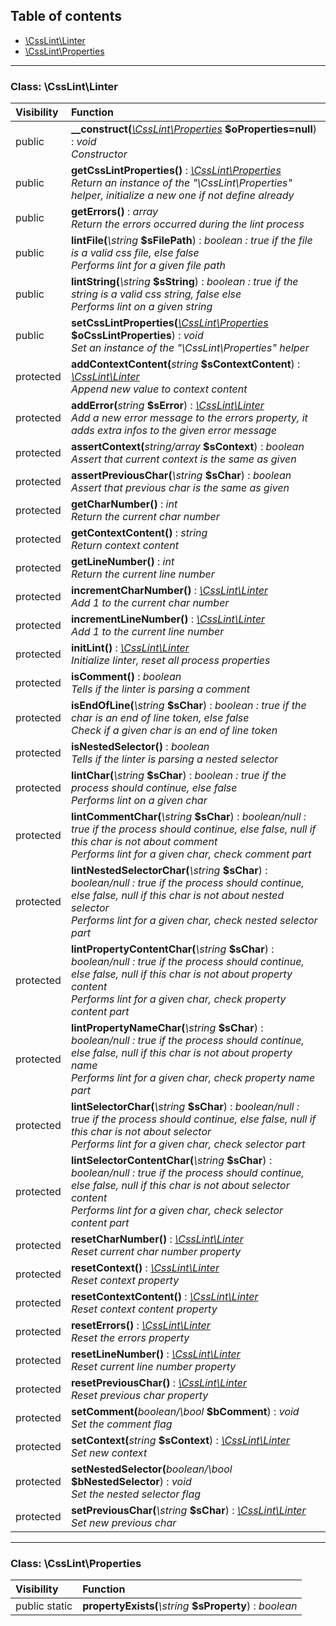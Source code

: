 ## Table of contents

- [\CssLint\Linter](#class-csslintlinter)
- [\CssLint\Properties](#class-csslintproperties)

<hr />

### Class: \CssLint\Linter

| Visibility | Function |
|:-----------|:---------|
| public | <strong>__construct(</strong><em>[\CssLint\Properties](#class-csslintproperties)</em> <strong>$oProperties=null</strong>)</strong> : <em>void</em><br /><em>Constructor</em> |
| public | <strong>getCssLintProperties()</strong> : <em>[\CssLint\Properties](#class-csslintproperties)</em><br /><em>Return an instance of the "\CssLint\Properties" helper, initialize a new one if not define already</em> |
| public | <strong>getErrors()</strong> : <em>array</em><br /><em>Return the errors occurred during the lint process</em> |
| public | <strong>lintFile(</strong><em>\string</em> <strong>$sFilePath</strong>)</strong> : <em>boolean : true if the file is a valid css file, else false</em><br /><em>Performs lint for a given file path</em> |
| public | <strong>lintString(</strong><em>\string</em> <strong>$sString</strong>)</strong> : <em>boolean : true if the string is a valid css string, false else</em><br /><em>Performs lint on a given string</em> |
| public | <strong>setCssLintProperties(</strong><em>[\CssLint\Properties](#class-csslintproperties)</em> <strong>$oCssLintProperties</strong>)</strong> : <em>void</em><br /><em>Set an instance of the "\CssLint\Properties" helper</em> |
| protected | <strong>addContextContent(</strong><em>string</em> <strong>$sContextContent</strong>)</strong> : <em>[\CssLint\Linter](#class-csslintlinter)</em><br /><em>Append new value to context content</em> |
| protected | <strong>addError(</strong><em>string</em> <strong>$sError</strong>)</strong> : <em>[\CssLint\Linter](#class-csslintlinter)</em><br /><em>Add a new error message to the errors property, it adds extra infos to the given error message</em> |
| protected | <strong>assertContext(</strong><em>string/array</em> <strong>$sContext</strong>)</strong> : <em>boolean</em><br /><em>Assert that current context is the same as given</em> |
| protected | <strong>assertPreviousChar(</strong><em>\string</em> <strong>$sChar</strong>)</strong> : <em>boolean</em><br /><em>Assert that previous char is the same as given</em> |
| protected | <strong>getCharNumber()</strong> : <em>int</em><br /><em>Return the current char number</em> |
| protected | <strong>getContextContent()</strong> : <em>string</em><br /><em>Return context content</em> |
| protected | <strong>getLineNumber()</strong> : <em>int</em><br /><em>Return the current line number</em> |
| protected | <strong>incrementCharNumber()</strong> : <em>[\CssLint\Linter](#class-csslintlinter)</em><br /><em>Add 1 to the current char number</em> |
| protected | <strong>incrementLineNumber()</strong> : <em>[\CssLint\Linter](#class-csslintlinter)</em><br /><em>Add 1 to the current line number</em> |
| protected | <strong>initLint()</strong> : <em>[\CssLint\Linter](#class-csslintlinter)</em><br /><em>Initialize linter, reset all process properties</em> |
| protected | <strong>isComment()</strong> : <em>boolean</em><br /><em>Tells if the linter is parsing a comment</em> |
| protected | <strong>isEndOfLine(</strong><em>\string</em> <strong>$sChar</strong>)</strong> : <em>boolean : true if the char is an end of line token, else false</em><br /><em>Check if a given char is an end of line token</em> |
| protected | <strong>isNestedSelector()</strong> : <em>boolean</em><br /><em>Tells if the linter is parsing a nested selector</em> |
| protected | <strong>lintChar(</strong><em>\string</em> <strong>$sChar</strong>)</strong> : <em>boolean : true if the process should continue, else false</em><br /><em>Performs lint on a given char</em> |
| protected | <strong>lintCommentChar(</strong><em>\string</em> <strong>$sChar</strong>)</strong> : <em>boolean/null : true if the process should continue, else false, null if this char is not about comment</em><br /><em>Performs lint for a given char, check comment part</em> |
| protected | <strong>lintNestedSelectorChar(</strong><em>\string</em> <strong>$sChar</strong>)</strong> : <em>boolean/null : true if the process should continue, else false, null if this char is not about nested selector</em><br /><em>Performs lint for a given char, check nested selector part</em> |
| protected | <strong>lintPropertyContentChar(</strong><em>\string</em> <strong>$sChar</strong>)</strong> : <em>boolean/null : true if the process should continue, else false, null if this char is not about property content</em><br /><em>Performs lint for a given char, check property content part</em> |
| protected | <strong>lintPropertyNameChar(</strong><em>\string</em> <strong>$sChar</strong>)</strong> : <em>boolean/null : true if the process should continue, else false, null if this char is not about property name</em><br /><em>Performs lint for a given char, check property name part</em> |
| protected | <strong>lintSelectorChar(</strong><em>\string</em> <strong>$sChar</strong>)</strong> : <em>boolean/null : true if the process should continue, else false, null if this char is not about selector</em><br /><em>Performs lint for a given char, check selector part</em> |
| protected | <strong>lintSelectorContentChar(</strong><em>\string</em> <strong>$sChar</strong>)</strong> : <em>boolean/null : true if the process should continue, else false, null if this char is not about selector content</em><br /><em>Performs lint for a given char, check selector content part</em> |
| protected | <strong>resetCharNumber()</strong> : <em>[\CssLint\Linter](#class-csslintlinter)</em><br /><em>Reset current char number property</em> |
| protected | <strong>resetContext()</strong> : <em>[\CssLint\Linter](#class-csslintlinter)</em><br /><em>Reset context property</em> |
| protected | <strong>resetContextContent()</strong> : <em>[\CssLint\Linter](#class-csslintlinter)</em><br /><em>Reset context content property</em> |
| protected | <strong>resetErrors()</strong> : <em>[\CssLint\Linter](#class-csslintlinter)</em><br /><em>Reset the errors property</em> |
| protected | <strong>resetLineNumber()</strong> : <em>[\CssLint\Linter](#class-csslintlinter)</em><br /><em>Reset current line number property</em> |
| protected | <strong>resetPreviousChar()</strong> : <em>[\CssLint\Linter](#class-csslintlinter)</em><br /><em>Reset previous char property</em> |
| protected | <strong>setComment(</strong><em>boolean/\bool</em> <strong>$bComment</strong>)</strong> : <em>void</em><br /><em>Set the comment flag</em> |
| protected | <strong>setContext(</strong><em>string</em> <strong>$sContext</strong>)</strong> : <em>[\CssLint\Linter](#class-csslintlinter)</em><br /><em>Set new context</em> |
| protected | <strong>setNestedSelector(</strong><em>boolean/\bool</em> <strong>$bNestedSelector</strong>)</strong> : <em>void</em><br /><em>Set the nested selector flag</em> |
| protected | <strong>setPreviousChar(</strong><em>\string</em> <strong>$sChar</strong>)</strong> : <em>[\CssLint\Linter](#class-csslintlinter)</em><br /><em>Set new previous char</em> |

<hr />

### Class: \CssLint\Properties

| Visibility | Function |
|:-----------|:---------|
| public static | <strong>propertyExists(</strong><em>\string</em> <strong>$sProperty</strong>)</strong> : <em>boolean</em> |

